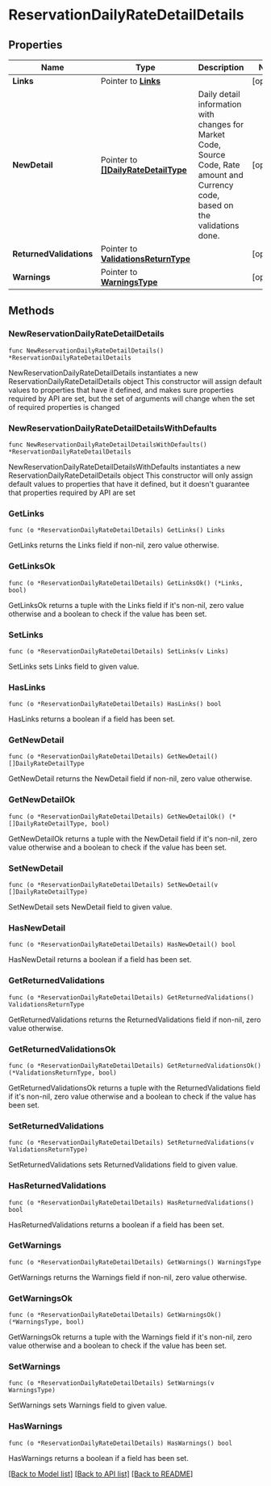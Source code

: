 # ReservationDailyRateDetailDetails

## Properties

Name | Type | Description | Notes
------------ | ------------- | ------------- | -------------
**Links** | Pointer to [**Links**](Links.md) |  | [optional] 
**NewDetail** | Pointer to [**[]DailyRateDetailType**](DailyRateDetailType.md) | Daily detail information with changes for Market Code, Source Code, Rate amount and Currency code, based on the validations done. | [optional] 
**ReturnedValidations** | Pointer to [**ValidationsReturnType**](ValidationsReturnType.md) |  | [optional] 
**Warnings** | Pointer to [**WarningsType**](WarningsType.md) |  | [optional] 

## Methods

### NewReservationDailyRateDetailDetails

`func NewReservationDailyRateDetailDetails() *ReservationDailyRateDetailDetails`

NewReservationDailyRateDetailDetails instantiates a new ReservationDailyRateDetailDetails object
This constructor will assign default values to properties that have it defined,
and makes sure properties required by API are set, but the set of arguments
will change when the set of required properties is changed

### NewReservationDailyRateDetailDetailsWithDefaults

`func NewReservationDailyRateDetailDetailsWithDefaults() *ReservationDailyRateDetailDetails`

NewReservationDailyRateDetailDetailsWithDefaults instantiates a new ReservationDailyRateDetailDetails object
This constructor will only assign default values to properties that have it defined,
but it doesn't guarantee that properties required by API are set

### GetLinks

`func (o *ReservationDailyRateDetailDetails) GetLinks() Links`

GetLinks returns the Links field if non-nil, zero value otherwise.

### GetLinksOk

`func (o *ReservationDailyRateDetailDetails) GetLinksOk() (*Links, bool)`

GetLinksOk returns a tuple with the Links field if it's non-nil, zero value otherwise
and a boolean to check if the value has been set.

### SetLinks

`func (o *ReservationDailyRateDetailDetails) SetLinks(v Links)`

SetLinks sets Links field to given value.

### HasLinks

`func (o *ReservationDailyRateDetailDetails) HasLinks() bool`

HasLinks returns a boolean if a field has been set.

### GetNewDetail

`func (o *ReservationDailyRateDetailDetails) GetNewDetail() []DailyRateDetailType`

GetNewDetail returns the NewDetail field if non-nil, zero value otherwise.

### GetNewDetailOk

`func (o *ReservationDailyRateDetailDetails) GetNewDetailOk() (*[]DailyRateDetailType, bool)`

GetNewDetailOk returns a tuple with the NewDetail field if it's non-nil, zero value otherwise
and a boolean to check if the value has been set.

### SetNewDetail

`func (o *ReservationDailyRateDetailDetails) SetNewDetail(v []DailyRateDetailType)`

SetNewDetail sets NewDetail field to given value.

### HasNewDetail

`func (o *ReservationDailyRateDetailDetails) HasNewDetail() bool`

HasNewDetail returns a boolean if a field has been set.

### GetReturnedValidations

`func (o *ReservationDailyRateDetailDetails) GetReturnedValidations() ValidationsReturnType`

GetReturnedValidations returns the ReturnedValidations field if non-nil, zero value otherwise.

### GetReturnedValidationsOk

`func (o *ReservationDailyRateDetailDetails) GetReturnedValidationsOk() (*ValidationsReturnType, bool)`

GetReturnedValidationsOk returns a tuple with the ReturnedValidations field if it's non-nil, zero value otherwise
and a boolean to check if the value has been set.

### SetReturnedValidations

`func (o *ReservationDailyRateDetailDetails) SetReturnedValidations(v ValidationsReturnType)`

SetReturnedValidations sets ReturnedValidations field to given value.

### HasReturnedValidations

`func (o *ReservationDailyRateDetailDetails) HasReturnedValidations() bool`

HasReturnedValidations returns a boolean if a field has been set.

### GetWarnings

`func (o *ReservationDailyRateDetailDetails) GetWarnings() WarningsType`

GetWarnings returns the Warnings field if non-nil, zero value otherwise.

### GetWarningsOk

`func (o *ReservationDailyRateDetailDetails) GetWarningsOk() (*WarningsType, bool)`

GetWarningsOk returns a tuple with the Warnings field if it's non-nil, zero value otherwise
and a boolean to check if the value has been set.

### SetWarnings

`func (o *ReservationDailyRateDetailDetails) SetWarnings(v WarningsType)`

SetWarnings sets Warnings field to given value.

### HasWarnings

`func (o *ReservationDailyRateDetailDetails) HasWarnings() bool`

HasWarnings returns a boolean if a field has been set.


[[Back to Model list]](../README.md#documentation-for-models) [[Back to API list]](../README.md#documentation-for-api-endpoints) [[Back to README]](../README.md)


